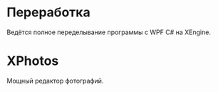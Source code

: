 # Переработка
Ведётся полное переделывание программы с WPF C# на XEngine.

# XPhotos
 Мощный редактор фотографий.
